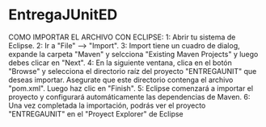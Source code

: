 # EntregaJUnitED
COMO IMPORTAR EL ARCHIVO CON ECLIPSE:
1: Abrir tu sistema de Eclipse.
2: Ir a "File" --> "Import".
3: Import tiene un cuadro de dialog, expande la carpeta "Maven" y selcciona "Existing Maven Projects" y luego debes clicar en "Next".
4: En la siguiente ventana, clica en el botón "Browse" y selecciona el directorio raíz del proyecto "ENTREGAUNIT" que deseas importar. Asegurate que este directorio contenga el archivo "pom.xml". Luego haz clic en "Finish".
5: Eclipse comenzará a importar el proyecto y configurará automáticamente las dependencias de Maven.
6: Una vez completada la importación, podrás ver el proyecto "ENTREGAUNIT" en el "Proyect Explorer" de Eclipse
